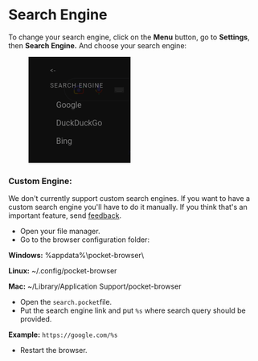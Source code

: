 # Search Engine

To change your search engine, click on the **Menu** button, go to **Settings**, then **Search Engine.** And choose your search engine:

<figure><img src="../.gitbook/assets/image (2).png" alt=""><figcaption></figcaption></figure>

### Custom Engine:

We don't currently support custom search engines. If you want to have a custom search engine you'll have to do it manually. If you think that's an important feature, send [feedback](../overview/feedback.md).

* Open your file manager.
* Go to the browser configuration folder:

**Windows:** %appdata%\pocket-browser\\

**Linux:** \~/.config/pocket-browser

**Mac:** \~/Library/Application Support/pocket-browser

* Open the `search.pocket`file.
* Put the search engine link and put `%s` where search query should be provided.

**Example:** `https://google.com/%s`

* Restart the browser.



